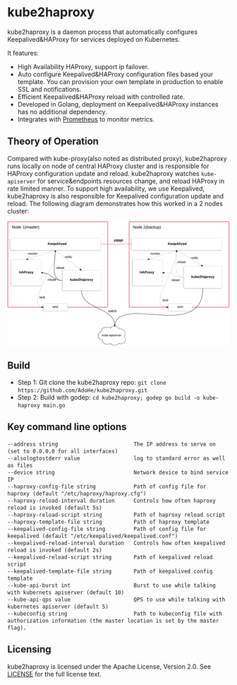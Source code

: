 # kube2haproxy

kube2haproxy is a daemon process that automatically configures Keepalived&HAProxy for services deployed on Kubernetes.

It features:
* High Availability HAProxy, support ip failover.
* Auto configure Keepalived&HAProxy configuration files based your template. You can provision your own template in production to enable SSL and notifications.
* Efficient Keepalived&HAProxy reload with controlled rate.
* Developed in Golang, deployment on Keepalived&HAProxy instances has no additional dependency.
* Integrates with [Prometheus](https://github.com/prometheus/prometheus) to monitor metrics.


## Theory of Operation

Compared with kube-proxy(also noted as distributed proxy), kube2haproxy runs locally on node of central HAProxy cluster and is responsible for HAProxy configuration update and reload. kube2haproxy watches `kube-apiserver` for service&endpoints resources change, and reload HAProxy in rate limited manner. To support high availability, we use Keepalived, kube2haproxy is also responsible for Keepalived configuration update and reload. The following diagram demonstrates how this worked in a 2 nodes cluster:

![keepalived_haproxy](./images/arch.png)

## Build

* Step 1: Git clone the kube2haproxy repo: `git clone https://github.com/AdoHe/kube2haproxy.git`
* Step 2: Build with godep: `cd kube2haproxy; godep go build -o kube-haproxy main.go`

## Key command line options

```
--address string                        The IP address to serve on (set to 0.0.0.0 for all interfaces)
--alsologtostderr value                 log to standard error as well as files
--device string                         Network device to bind service IP
--haproxy-config-file string            Path of config file for haproxy (default "/etc/haproxy/haproxy.cfg")
--haproxy-reload-interval duration      Controls how often haproxy reload is invoked (default 5s)
--haproxy-reload-script string          Path of haproxy reload script
--haproxy-template-file string          Path of haproxy template
--keepalived-config-file string         Path of config file for keepalived (default "/etc/keepalived/keepalived.conf")
--keepalived-reload-interval duration   Controls how often keepalived reload is invoked (default 2s)
--keepalived-reload-script string       Path of keepalived reload script
--keepalived-template-file string       Path of keepalived config template
--kube-api-burst int                    Burst to use while talking with kubernets apiserver (default 10)
--kube-api-qps value                    QPS to use while talking with kubernetes apiserver (default 5)
--kubeconfig string                     Path to kubeconfig file with authorization information (the master location is set by the master flag).

```

## Licensing

kube2haproxy is licensed under the Apache License, Version 2.0. See [LICENSE](https://github.com/AdoHe/kube2haproxy/blob/master/LICENSE) for the full
license text.
